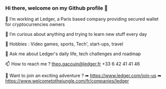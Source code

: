 ### Hi there, welcome on my Github profile 👋

🔭 I’m working at Ledger, a Paris based company providing secured wallet for cryptocurrencies owners

🌱 I’m curious about anything and trying to learn new stuff every day

🎲 Hobbies : Video games, sports, Tech', start-ups, travel

💬 Ask me about Ledger's daily life, tech challenges and roadmap

📫 How to reach me ?
theo.gacouin@ledger.fr
+33 6 42 41 41 46

🚀 Want to join an exciting adventure ? 
  ➡ https://www.ledger.com/join-us 
  ➡ https://www.welcometothejungle.com/fr/companies/ledger
